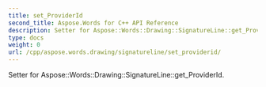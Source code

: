 ```yaml
---
title: set_ProviderId
second_title: Aspose.Words for C++ API Reference
description: Setter for Aspose::Words::Drawing::SignatureLine::get_ProviderId. 
type: docs
weight: 0
url: /cpp/aspose.words.drawing/signatureline/set_providerid/
---
```


Setter for Aspose::Words::Drawing::SignatureLine::get_ProviderId. 

